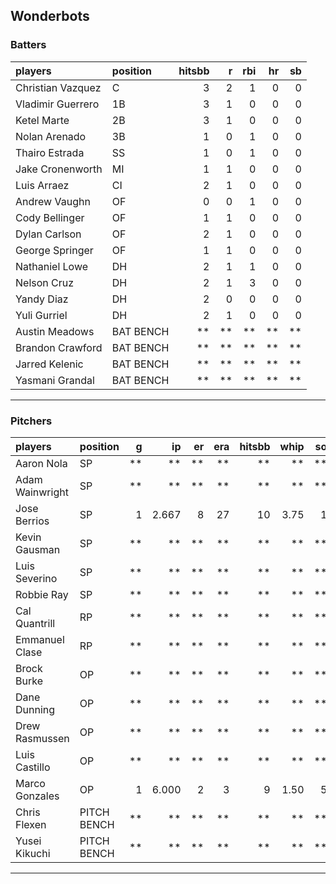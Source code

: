 ## Wonderbots

### Batters

 
|players           |position  | hitsbb|  r| rbi| hr| sb| 
|:-----------------|:---------|------:|--:|---:|--:|--:| 
|Christian Vazquez |C         |      3|  2|   1|  0|  0| 
|Vladimir Guerrero |1B        |      3|  1|   0|  0|  0| 
|Ketel Marte       |2B        |      3|  1|   0|  0|  0| 
|Nolan Arenado     |3B        |      1|  0|   1|  0|  0| 
|Thairo Estrada    |SS        |      1|  0|   1|  0|  0| 
|Jake Cronenworth  |MI        |      1|  1|   0|  0|  0| 
|Luis Arraez       |CI        |      2|  1|   0|  0|  0| 
|Andrew Vaughn     |OF        |      0|  0|   1|  0|  0| 
|Cody Bellinger    |OF        |      1|  1|   0|  0|  0| 
|Dylan Carlson     |OF        |      2|  1|   0|  0|  0| 
|George Springer   |OF        |      1|  1|   0|  0|  0| 
|Nathaniel Lowe    |DH        |      2|  1|   1|  0|  0| 
|Nelson Cruz       |DH        |      2|  1|   3|  0|  0| 
|Yandy Diaz        |DH        |      2|  0|   0|  0|  0| 
|Yuli Gurriel      |DH        |      2|  1|   0|  0|  0| 
|Austin Meadows    |BAT BENCH |     **| **|  **| **| **| 
|Brandon Crawford  |BAT BENCH |     **| **|  **| **| **| 
|Jarred Kelenic    |BAT BENCH |     **| **|  **| **| **| 
|Yasmani Grandal   |BAT BENCH |     **| **|  **| **| **| 


* * *

### Pitchers

 
|players         |position    |  g|    ip| er| era| hitsbb| whip| so|  w| sv| 
|:---------------|:-----------|--:|-----:|--:|---:|------:|----:|--:|--:|--:| 
|Aaron Nola      |SP          | **|    **| **|  **|     **|   **| **| **| **| 
|Adam Wainwright |SP          | **|    **| **|  **|     **|   **| **| **| **| 
|Jose Berrios    |SP          |  1| 2.667|  8|  27|     10| 3.75|  1|  0|  0| 
|Kevin Gausman   |SP          | **|    **| **|  **|     **|   **| **| **| **| 
|Luis Severino   |SP          | **|    **| **|  **|     **|   **| **| **| **| 
|Robbie Ray      |SP          | **|    **| **|  **|     **|   **| **| **| **| 
|Cal Quantrill   |RP          | **|    **| **|  **|     **|   **| **| **| **| 
|Emmanuel Clase  |RP          | **|    **| **|  **|     **|   **| **| **| **| 
|Brock Burke     |OP          | **|    **| **|  **|     **|   **| **| **| **| 
|Dane Dunning    |OP          | **|    **| **|  **|     **|   **| **| **| **| 
|Drew Rasmussen  |OP          | **|    **| **|  **|     **|   **| **| **| **| 
|Luis Castillo   |OP          | **|    **| **|  **|     **|   **| **| **| **| 
|Marco Gonzales  |OP          |  1| 6.000|  2|   3|      9| 1.50|  5|  0|  0| 
|Chris Flexen    |PITCH BENCH | **|    **| **|  **|     **|   **| **| **| **| 
|Yusei Kikuchi   |PITCH BENCH | **|    **| **|  **|     **|   **| **| **| **| 


* * *


